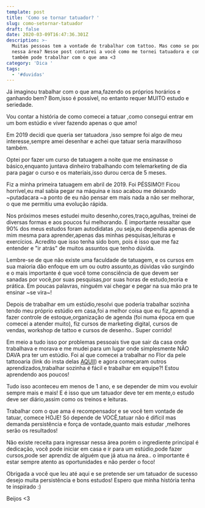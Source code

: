 ```yaml
---
template: post
title: 'Como se tornar tatuador? '
slug: como-setornar-tatuador
draft: false
date: 2020-03-09T16:47:36.301Z
description: >-
  Muitas pessoas tem a vontade de trabalhar com tattoo. Mas como se pode iniciar
  nessa área? Nesse post contarei a você como me tornei tatuadora e como você
  também pode trabalhar com o que ama <3
category: 'Dica '
tags:
  - '#duvidas'
---
```

Já imaginou trabalhar com o que ama,fazendo os próprios horários e ganhando bem? Bom,isso é possível, no entanto requer MUITO estudo e seriedade.

 Vou contar a história de como comecei a tatuar ,como consegui entrar em um bom estúdio e viver fazendo apenas o que amo!  

Em 2019 decidi que queria ser tatuadora ,isso sempre foi algo de meu interesse,sempre amei desenhar e achei que tatuar seria maravilhoso também. 

Optei por fazer um curso de tatuagem a noite que me ensinasse o básico,enquanto juntava dinheiro trabalhando com telemarketing de dia para pagar o curso e os materiais,isso durou cerca de 5 meses. 

Fiz a minha primeira tatuagem em abril de 2019. Foi PÉSSIMO!! Ficou horrível,eu mal sabia pegar na máquina e isso acabou me deixando \~putadacara \~a ponto de eu não pensar em mais nada a não ser melhorar, o que me permitiu uma evolução rápida. 

Nos próximos meses estudei muito desenho,cores,traço,agulhas, treinei de diversas formas e aos poucos fui melhorando. É importante ressaltar que 90% dos meus estudos foram autodidatas ,ou seja,eu dependia apenas de mim mesma para aprender,apenas das minhas pesquisas,leituras e exercícios. Acredito que isso tenha sido bom, pois é isso que me faz entender e "ir atrás" de muitos assuntos que tenho dúvida. 

Lembre-se de que não existe uma faculdade de tatuagem, e os cursos em sua maioria dão enfoque em um ou outro assunto,as dúvidas vão surgindo e o mais importante é que você tome consciência de que devem ser sanadas por você,por suas pesquisas,por suas horas de estudo,teoria e prática. Em poucas palavras, ninguém vai chegar e pegar na sua mão pra te ensinar \~se vira\~!

Depois de trabalhar em um estúdio,resolvi que poderia trabalhar sozinha tendo meu próprio estúdio em casa,foi a melhor coisa que eu fiz,aprendi a fazer controle de estoque,organização de agenda (foi numa época em que comecei a atender muito), fiz cursos de marketing digital, cursos de vendas, workshop de tattoo e cursos de desenho.. Super corrido!

Em meio a tudo isso por problemas pessoais tive que sair da casa onde trabalhava e morava e me mudei para um lugar onde simplesmente NÃO DAVA pra ter um estúdio. Foi aí que comecei a trabalhar no Flor da pele tattooaria (link do insta delas [AQUII](https://www.instagram.com/flordapeletattooaria/)) e agora começaram outros aprendizados,trabalhar sozinha é fácil e trabalhar em equipe?! Estou aprendendo aos poucos! 

Tudo isso aconteceu em menos de 1 ano, e se depender de mim vou evoluir sempre mais e mais! E é isso que um tatuador deve ter em mente,o estudo deve ser diário,assim como os treinos e leituras. 

Trabalhar com o que ama é recompensador e se você tem vontade de tatuar, comece HOJE! Só depende de VOCÊ,tatuar não é difícil mas demanda persistência e força de vontade,quanto mais estudar ,melhores serão os resultados! 

Não existe receita para ingressar nessa área porém o ingrediente principal é dedicação, você pode iniciar em casa e ir para um estúdio,pode fazer cursos,pode ser aprendiz de alguém que já atua na área.. o importante é estar sempre atento as oportunidades e não perder o foco!

Obrigada a você que leu até aqui e se pretende ser um tatuador de sucesso desejo muita persistência e bons estudos! Espero que minha história tenha te inspirado :) 

Beijos <3

